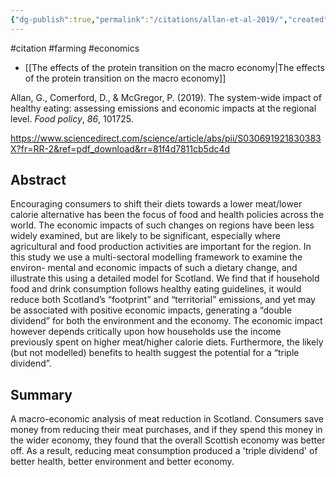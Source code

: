 ```yaml
---
{"dg-publish":true,"permalink":"/citations/allan-et-al-2019/","created":"2023-11-01T14:31:46.000+00:00","updated":"2025-09-28T23:39:09.324+01:00"}
---
```


#citation #farming #economics 

- [[The effects of the protein transition on the macro economy\|The effects of the protein transition on the macro economy]]

Allan, G., Comerford, D., & McGregor, P. (2019). The system-wide impact of healthy eating: assessing emissions and economic impacts at the regional level. _Food policy_, _86_, 101725.

https://www.sciencedirect.com/science/article/abs/pii/S030691921830383X?fr=RR-2&ref=pdf_download&rr=81f4d7811cb5dc4d
## Abstract
Encouraging consumers to shift their diets towards a lower meat/lower calorie alternative has been the focus of food and health policies across the world. The economic impacts of such changes on regions have been less
widely examined, but are likely to be significant, especially where agricultural and food production activities are important for the region. In this study we use a multi-sectoral modelling framework to examine the environ-
mental and economic impacts of such a dietary change, and illustrate this using a detailed model for Scotland. We find that if household food and drink consumption follows healthy eating guidelines, it would reduce both Scotland’s “footprint” and “territorial” emissions, and yet may be associated with positive economic impacts, generating a “double dividend” for both the environment and the economy. The economic impact however depends critically upon how households use the income previously spent on higher meat/higher calorie diets. Furthermore, the likely (but not modelled) benefits to health suggest the potential for a “triple dividend”.

## Summary
A macro-economic analysis of meat reduction in Scotland. Consumers save money from reducing their meat purchases, and if they spend this money in the wider economy, they found that the overall Scottish economy was better off. As a result, reducing meat consumption produced a 'triple dividend' of better health, better environment and better economy.